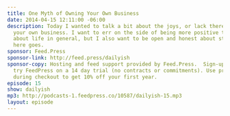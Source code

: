 ```yaml
---
title: One Myth of Owning Your Own Business
date: 2014-04-15 12:11:00 -06:00
description: Today I wanted to talk a bit about the joys, or lack thereof, of owning
  your own business. I want to err on the side of being more positive than negative
  about life in general, but I also want to be open and honest about struggles. So
  here goes.
sponsor: Feed.Press
sponsor-link: http://feed.press/dailyish
sponsor-copy: Hosting and feed support provided by Feed.Press.  Sign-up today and
  try FeedPress on a 14 day trial (no contracts or commitments). Use promo code "dailyish"
  during checkout to get 10% off your first year.
episode: 15
show: dailyish
mp3: http://podcasts-1.feedpress.co/10587/dailyish-15.mp3
layout: episode
---
```



